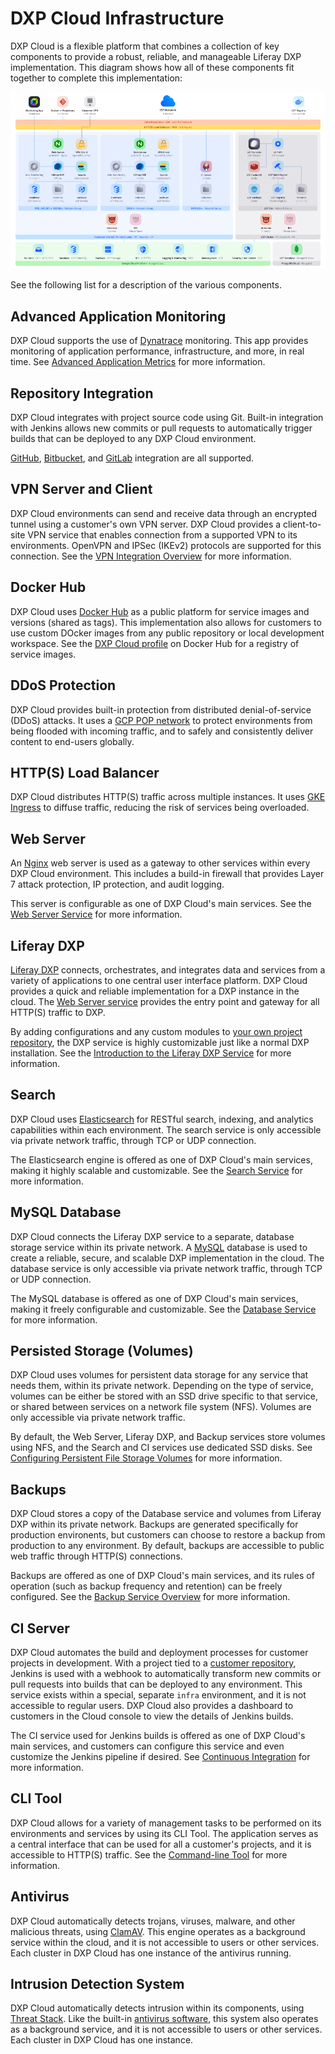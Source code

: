 # DXP Cloud Infrastructure

DXP Cloud is a flexible platform that combines a collection of key components to provide a robust, reliable, and manageable Liferay DXP implementation. This diagram shows how all of these components fit together to complete this implementation:

![All of the key services and components integrated with DXP Cloud are shown with their connections here.](./dxp-cloud-infrastructure/images/01.png)

See the following list for a description of the various components.

## Advanced Application Monitoring

DXP Cloud supports the use of [Dynatrace](https://www.dynatrace.com/) monitoring. This app provides monitoring of application performance, infrastructure, and more, in real time. See [Advanced Application Metrics](../manage-and-optimize/application-metrics.md#advanced-application-metrics-production-only) for more information.

## Repository Integration

DXP Cloud integrates with project source code using Git. Built-in integration with Jenkins allows new commits or pull requests to automatically trigger builds that can be deployed to any DXP Cloud environment.

[GitHub](../getting-started/configuring-your-github-repository.md), [Bitbucket](../getting-started/configuring-your-bitbucket-repository.md), and [GitLab](../getting-started/configuring-your-gitlab-repository.md) integration are all supported.

## VPN Server and Client

DXP Cloud environments can send and receive data through an encrypted tunnel using a customer's own VPN server. DXP Cloud provides a client-to-site VPN service that enables connection from a supported VPN to its environments. OpenVPN and IPSec (IKEv2) protocols are supported for this connection. See the [VPN Integration Overview](../infrastructure-and-operations/networking/vpn-integration-overview.md) for more information.

## Docker Hub

DXP Cloud uses [Docker Hub](https://hub.docker.com/) as a public platform for service images and versions (shared as tags). This implementation also allows for customers to use custom DOcker images from any public repository or local development workspace. See the [DXP Cloud profile](https://hub.docker.com/u/liferaycloud) on Docker Hub for a registry of service images.

## DDoS Protection

DXP Cloud provides built-in protection from distributed denial-of-service (DDoS) attacks. It uses a [GCP POP network](https://peering.google.com/#/infrastructure) to protect environments from being flooded with incoming traffic, and to safely and consistently deliver content to end-users globally.

## HTTP(S) Load Balancer

DXP Cloud distributes HTTP(S) traffic across multiple instances. It uses [GKE Ingress](https://cloud.google.com/kubernetes-engine) to diffuse traffic, reducing the risk of services being overloaded.

## Web Server

An [Nginx](https://www.nginx.com/) web server is used as a gateway to other services within every DXP Cloud environment. This includes a build-in firewall that provides Layer 7 attack protection, IP protection, and audit logging.

This server is configurable as one of DXP Cloud's main services. See the [Web Server Service](https://learn.liferay.com/dxp-cloud/latest/en/platform-services/web-server-service.html) for more information.

## Liferay DXP

[Liferay DXP](https://www.liferay.com/products/dxp) connects, orchestrates, and integrates data and services from a variety of applications to one central user interface platform. DXP Cloud provides a quick and reliable implementation for a DXP instance in the cloud. The [Web Server service](#web-server) provides the entry point and gateway for all HTTP(S) traffic to DXP.

By adding configurations and any custom modules to [your own project repository](#repository-integration), the DXP service is highly customizable just like a normal DXP installation. See the [Introduction to the Liferay DXP Service](../using-the-liferay-dxp-service/introduction-to-the-liferay-dxp-service.md) for more information.

## Search

DXP Cloud uses [Elasticsearch](https://www.elastic.co/elasticsearch/service) for RESTful search, indexing, and analytics capabilities within each environment. The search service is only accessible via private network traffic, through TCP or UDP connection.

The Elasticsearch engine is offered as one of DXP Cloud's main services, making it highly scalable and customizable. See the [Search Service](../platform-services/search-service.md) for more information.

## MySQL Database

DXP Cloud connects the Liferay DXP service to a separate, database storage service within its private network. A [MySQL](https://www.mysql.com/) database is used to create a reliable, secure, and scalable DXP implementation in the cloud. The database service is only accessible via private network traffic, through TCP or UDP connection.

The MySQL database is offered as one of DXP Cloud's main services, making it freely configurable and customizable. See the [Database Service](../platform-services/database-service/database-service.md) for more information.

## Persisted Storage (Volumes)

DXP Cloud uses volumes for persistent data storage for any service that needs them, within its private network. Depending on the type of service, volumes can be either be stored with an SSD drive specific to that service, or shared between services on a network file system (NFS). Volumes are only accessible via private network traffic.

By default, the Web Server, Liferay DXP, and Backup services store volumes using NFS, and the Search and CI services use dedicated SSD disks. See [Configuring Persistent File Storage Volumes](../build-and-deploy/configuring-persistent-file-storage-volumes.md) for more information.

## Backups

DXP Cloud stores a copy of the Database service and volumes from Liferay DXP within its private network. Backups are generated specifically for production environents, but customers can choose to restore a backup from production to any environment. By default, backups are accessible to public web traffic through HTTP(S) connections.

Backups are offered as one of DXP Cloud's main services, and its rules of operation (such as backup frequency and retention) can be freely configured. See the [Backup Service Overview](../platform-services/backup-service/backup-service-overview.md) for more information.

## CI Server

DXP Cloud automates the build and deployment processes for customer projects in development. With a project tied to a [customer repository](#repository-integration), Jenkins is used with a webhook to automatically transform new commits or pull requests into builds that can be deployed to any environment. This service exists within a special, separate `infra` environment, and it is not accessible to regular users. DXP Cloud also provides a dashboard to customers in the Cloud console to view the details of Jenkins builds.

The CI service used for Jenkins builds is offered as one of DXP Cloud's main services, and customers can configure this service and even customize the Jenkins pipeline if desired. See [Continuous Integration](../platform-services/continuous-integration.md) for more information.

## CLI Tool

DXP Cloud allows for a variety of management tasks to be performed on its environments and services by using its CLI Tool. The application serves as a central interface that can be used for all a customer's projects, and it is accessible to HTTP(S) traffic. See the [Command-line Tool](./command-line-tool.md) for more information.

## Antivirus

DXP Cloud automatically detects trojans, viruses, malware, and other malicious threats, using [ClamAV](https://www.clamav.net/). This engine operates as a background service within the cloud, and it is not accessible to users or other services. Each cluster in DXP Cloud has one instance of the antivirus running.

## Intrusion Detection System

DXP Cloud automatically detects intrusion within its components, using [Threat Stack](https://www.threatstack.com/cloud-security-platform/intrusion-detection). Like the built-in [antivirus software](#antivirus), this system also operates as a background service, and it is not accessible to users or other services. Each cluster in DXP Cloud has one instance.
